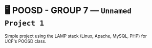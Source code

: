 # 🖥️ POOSD - GROUP 7  —  **`Unnamed Project 1`**
Simple project using the LAMP stack (Linux, Apache, MySQL, PHP) for UCF's POOSD class.
